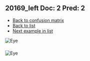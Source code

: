 ## 20169_left Doc: 2 Pred: 2
- [Back to confusion matrix](https://github.com/juliandewit/kaggle_retinopathy/blob/master/matrix.md)
- [Back to list](https://github.com/juliandewit/kaggle_retinopathy/blob/master/lists/22/list.md)
- [Next example in list](https://github.com/juliandewit/kaggle_retinopathy/blob/master/lists/22/20/20175_left.md)

![Eye](https://retinopaty.blob.core.windows.net/size1024/20169_left_2.jpeg)

### 

![Eye]()
